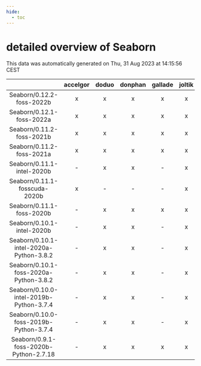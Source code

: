 ```yaml
---
hide:
  - toc
---
```


detailed overview of Seaborn
============================


This data was automatically generated on Thu, 31 Aug 2023 at 14:15:56 CEST  

| |accelgor|doduo|donphan|gallade|joltik|skitty|swalot|victini|
| :---: | :---: | :---: | :---: | :---: | :---: | :---: | :---: | :---: |
|Seaborn/0.12.2-foss-2022b|x|x|x|x|x|x|x|x|
|Seaborn/0.12.1-foss-2022a|x|x|x|x|x|x|x|x|
|Seaborn/0.11.2-foss-2021b|x|x|x|x|x|x|x|x|
|Seaborn/0.11.2-foss-2021a|x|x|x|x|x|x|x|x|
|Seaborn/0.11.1-intel-2020b|-|x|x|-|x|x|x|x|
|Seaborn/0.11.1-fosscuda-2020b|x|-|-|-|x|-|-|-|
|Seaborn/0.11.1-foss-2020b|-|x|x|x|x|x|x|x|
|Seaborn/0.10.1-intel-2020b|-|x|x|-|x|x|x|x|
|Seaborn/0.10.1-intel-2020a-Python-3.8.2|-|x|x|-|x|x|x|x|
|Seaborn/0.10.1-foss-2020a-Python-3.8.2|-|x|x|-|x|x|x|x|
|Seaborn/0.10.0-intel-2019b-Python-3.7.4|-|x|x|-|x|x|-|x|
|Seaborn/0.10.0-foss-2019b-Python-3.7.4|-|x|x|-|x|x|x|x|
|Seaborn/0.9.1-foss-2020b-Python-2.7.18|-|x|x|x|x|x|x|x|
